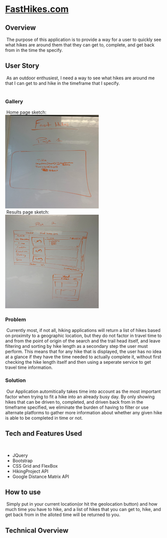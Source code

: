 # [FastHikes.com](https://ericcwong.github.io/FastHikes/)
## Overview
​
The purpose of this application is to provide a way for a user to quickly see what hikes are around them that they can get to, complete, and get back from in the time the specify.
​
## User Story
​
As an outdoor enthusiest, I need a way to see what hikes are around me that I can get to and hike in the timeframe that I specify.  
​
### Gallery
​
Home page sketch:<br>
<img src="assets/images/Webpage Sketching/homePageSketch.jpg" alt="home sketch" title="Home page sketch" width="300" height="300" /> <br>
​
Results page sketch:<br>
<img src="assets/images/Webpage Sketching/resultsPageSketch.jpg" alt="results sketch" title="Results page sketch" width="300" height="300" />
​
### Problem
​
Currently most, if not all, hiking applications will return a list of hikes based on proximity to a geographic location, but they do not factor in travel time to and from the point of origin of the search and the trail head itself, and leave filtering and sorting by hike length as a secondary step the user must perform.  This means that for any hike that is displayed, the user has no idea at a glance if they have the time needed to actually complete it, without first checking the hike length itself and then using a seperate service to get travel time information.
​
### Solution
​
Our Application automitically takes time into account as the most important factor when trying to fit a hike into an already busy day.  By only showing hikes that can be driven to, completed, and driven back from in the timeframe specified, we eliminate the burden of having to filter or use alternate platforms to gather more information about whether any given hike is able to be completed in time or not.
​
## Tech and Features Used
​
* JQuery
* Bootstrap
* CSS Grid and FlexBox
* HikingProject API
* Google Distance Matrix API
​
## How to use
​
Simply put in your current location(or hit the geolocation button) and how much time you have to hike, and a list of hikes that you can get to, hike, and get back from in the alloted time will be returned to you.
​
## Technical Overview
​

​

